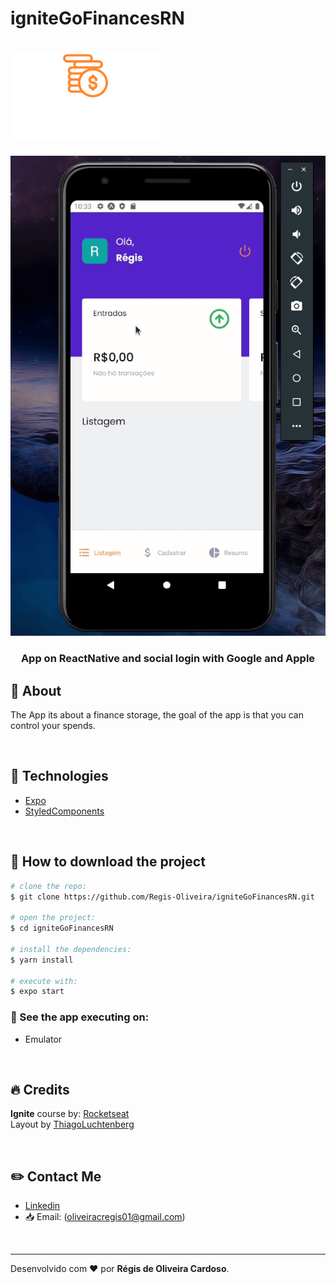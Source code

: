 # igniteGoFinancesRN

<h1>
  <img src="src/assets/logo.svg"/>
</h1>

<div align='center'>
<img src="src/assets/goFinancesRN.gif" alt="Gif registering a finance"/>
</div>
<h3 align="center">
  App on ReactNative and social login with Google and Apple
</h3> 

## :open_file_folder: About

The App its about a finance storage, the goal of the app is that you can control your spends.

</br>

## :rocket: Technologies

- [Expo](https://docs.expo.dev/)
- [StyledComponents](https://styled-components.com)

</br>

## :key: How to download the project

```bash
# clone the repo:
$ git clone https://github.com/Regis-Oliveira/igniteGoFinancesRN.git

# open the project:
$ cd igniteGoFinancesRN

# install the dependencies:
$ yarn install

# execute with:
$ expo start
```

### :tada: See the app executing on:

 - Emulator

</br>

## :fire: Credits
  **Ignite** course by: [Rocketseat](https://app.rocketseat.com.br/)
  </br>
  Layout by [ThiagoLuchtenberg](https://www.instagram.com/tiagoluchtenberg/) 
  
  </br>

 ## :pencil2: Contact Me

- [Linkedin](www.linkedin.com/in/regis-de-oliveira-cardoso)
- :inbox_tray: Email: (oliveiracregis01@gmail.com)

</br>

---
Desenvolvido com :heart: por **Régis de Oliveira Cardoso**.
